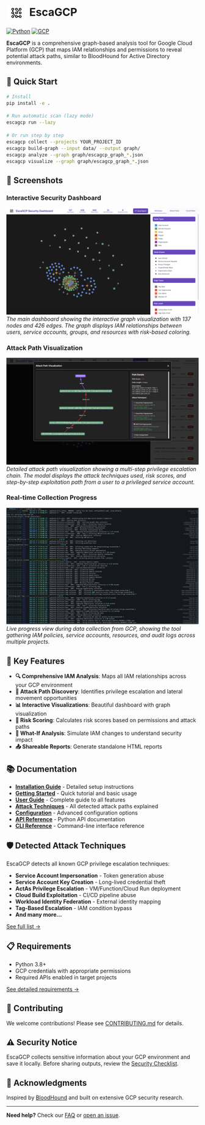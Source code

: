 # <img src="escagcp/static/images/escagcp-logo-vector-no-bg.png" alt="EscaGCP Logo" height="40" style="vertical-align: middle;"> EscaGCP

[![Python](https://img.shields.io/badge/Python-3.8%2B-blue.svg)](https://www.python.org/)
[![GCP](https://img.shields.io/badge/GCP-Security-orange.svg)](https://cloud.google.com/)

**EscaGCP** is a comprehensive graph-based analysis tool for Google Cloud Platform (GCP) that maps IAM relationships and permissions to reveal potential attack paths, similar to BloodHound for Active Directory environments.

## 🚀 Quick Start

```bash
# Install
pip install -e .

# Run automatic scan (lazy mode)
escagcp run --lazy

# Or run step by step
escagcp collect --projects YOUR_PROJECT_ID
escagcp build-graph --input data/ --output graph/
escagcp analyze --graph graph/escagcp_graph_*.json
escagcp visualize --graph graph/escagcp_graph_*.json
```

## 📸 Screenshots

### Interactive Security Dashboard
![EscaGCP Dashboard Overview](/docs/screenshots/image.png)
*The main dashboard showing the interactive graph visualization with 137 nodes and 426 edges. The graph displays IAM relationships between users, service accounts, groups, and resources with risk-based coloring.*

### Attack Path Visualization
![Attack Path Analysis](/docs/screenshots/image%20copy.png)
*Detailed attack path visualization showing a multi-step privilege escalation chain. The modal displays the attack techniques used, risk scores, and step-by-step exploitation path from a user to a privileged service account.*

### Real-time Collection Progress
![Data Collection Progress](/docs/screenshots/image%20copy%202.png)
*Live progress view during data collection from GCP, showing the tool gathering IAM policies, service accounts, resources, and audit logs across multiple projects.*

## 🎯 Key Features

- **🔍 Comprehensive IAM Analysis**: Maps all IAM relationships across your GCP environment
- **🎯 Attack Path Discovery**: Identifies privilege escalation and lateral movement opportunities
- **📊 Interactive Visualizations**: Beautiful dashboard with graph visualization
- **🚨 Risk Scoring**: Calculates risk scores based on permissions and attack paths
- **🔮 What-If Analysis**: Simulate IAM changes to understand security impact
- **📤 Shareable Reports**: Generate standalone HTML reports

## 📚 Documentation

- **[Installation Guide](docs/INSTALLATION.md)** - Detailed setup instructions
- **[Getting Started](docs/GETTING_STARTED.md)** - Quick tutorial and basic usage
- **[User Guide](docs/USER_GUIDE.md)** - Complete guide to all features
- **[Attack Techniques](docs/ATTACK_TECHNIQUES.md)** - All detected attack paths explained
- **[Configuration](docs/CONFIGURATION.md)** - Advanced configuration options
- **[API Reference](docs/reference/API.md)** - Python API documentation
- **[CLI Reference](docs/reference/CLI.md)** - Command-line interface reference

## 🛡️ Detected Attack Techniques

EscaGCP detects all known GCP privilege escalation techniques:

- **Service Account Impersonation** - Token generation abuse
- **Service Account Key Creation** - Long-lived credential theft
- **ActAs Privilege Escalation** - VM/Function/Cloud Run deployment
- **Cloud Build Exploitation** - CI/CD pipeline abuse
- **Workload Identity Federation** - External identity mapping
- **Tag-Based Escalation** - IAM condition bypass
- **And many more...**

[See full list →](docs/ATTACK_TECHNIQUES.md)

## 📋 Requirements

- Python 3.8+
- GCP credentials with appropriate permissions
- Required APIs enabled in target projects

[See detailed requirements →](docs/INSTALLATION.md#requirements)

## 🤝 Contributing

We welcome contributions! Please see [CONTRIBUTING.md](CONTRIBUTING.md) for details.

## ⚠️ Security Notice

EscaGCP collects sensitive information about your GCP environment and save it locally. Before sharing outputs, review the [Security Checklist](docs/SECURITY_CHECKLIST.md).

## 🙏 Acknowledgments

Inspired by [BloodHound](https://github.com/BloodHoundAD/BloodHound) and built on extensive GCP security research.

---

**Need help?** Check our [FAQ](docs/FAQ.md) or [open an issue](https://github.com/arielkalman/EscaGCP/issues). 

